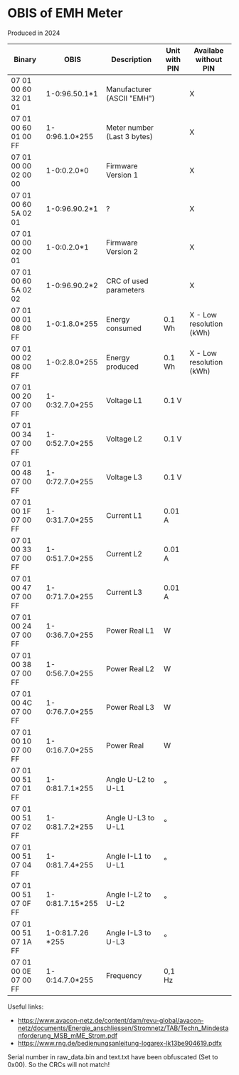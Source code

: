 # OBIS of EMH Meter

Produced in 2024

| Binary               | OBIS             | Description                 | Unit with PIN |Availabe without PIN| 
|----------------------|------------------|-----------------------------|--------|---------------------------|
| 07 01 00 60 32 01 01 | 1-0:96.50.1*1    | Manufacturer (ASCII "EMH")  |        |X                          |
| 07 01 00 60 01 00 FF | 1-0:96.1.0*255   | Meter number (Last 3 bytes) |        |X                          |
| 07 01 00 00 02 00 00 | 1-0:0.2.0*0      | Firmware Version 1          |        |X                          |
| 07 01 00 60 5A 02 01 | 1-0:96.90.2*1    | ?                           |        |X                          |
| 07 01 00 00 02 00 01 | 1-0:0.2.0*1      | Firmware Version 2          |        |X                          |
| 07 01 00 60 5A 02 02 | 1-0:96.90.2*2    | CRC of used parameters      |        |X                          |
| 07 01 00 01 08 00 FF | 1-0:1.8.0*255    | Energy consumed             | 0.1 Wh |X - Low resolution (kWh)   |
| 07 01 00 02 08 00 FF | 1-0:2.8.0*255    | Energy produced             | 0.1 Wh |X - Low resolution (kWh)   |
| 07 01 00 20 07 00 FF | 1-0:32.7.0*255   | Voltage L1                  | 0.1 V  |                           |
| 07 01 00 34 07 00 FF | 1-0:52.7.0*255   | Voltage L2                  | 0.1 V  |                           |
| 07 01 00 48 07 00 FF | 1-0:72.7.0*255   | Voltage L3                  | 0.1 V  |                           |
| 07 01 00 1F 07 00 FF | 1-0:31.7.0*255   | Current L1                  | 0.01 A |                           |
| 07 01 00 33 07 00 FF | 1-0:51.7.0*255   | Current L2                  | 0.01 A |                           |
| 07 01 00 47 07 00 FF | 1-0:71.7.0*255   | Current L3                  | 0.01 A |                           |
| 07 01 00 24 07 00 FF | 1-0:36.7.0*255   | Power Real L1               | W      |                           |
| 07 01 00 38 07 00 FF | 1-0:56.7.0*255   | Power Real L2               | W      |                           |
| 07 01 00 4C 07 00 FF | 1-0:76.7.0*255   | Power Real L3               | W      |                           |
| 07 01 00 10 07 00 FF | 1-0:16.7.0*255   | Power Real                  | W      |                           |
| 07 01 00 51 07 01 FF | 1-0:81.7.1*255   | Angle U-L2 to U-L1          | &deg;  |                           |
| 07 01 00 51 07 02 FF | 1-0:81.7.2*255   | Angle U-L3 to U-L1          | &deg;  |                           |
| 07 01 00 51 07 04 FF | 1-0:81.7.4*255   | Angle I-L1 to U-L1          | &deg;  |                           |
| 07 01 00 51 07 0F FF | 1-0:81.7.15*255  | Angle I-L2 to U-L2          | &deg;  |                           |
| 07 01 00 51 07 1A FF | 1-0:81.7.26 *255 | Angle I-L3 to U-L3          | &deg;  |                           |
| 07 01 00 0E 07 00 FF | 1-0:14.7.0*255   | Frequency                   | 0,1 Hz |                           |

Useful links:  
* https://www.avacon-netz.de/content/dam/revu-global/avacon-netz/documents/Energie_anschliessen/Stromnetz/TAB/Techn_Mindestanforderung_MSB_mME_Strom.pdf  
* https://www.rng.de/bedienungsanleitung-logarex-lk13be904619.pdfx

Serial number in raw_data.bin and text.txt have been obfuscated (Set to 0x00). So the CRCs will not match!  
